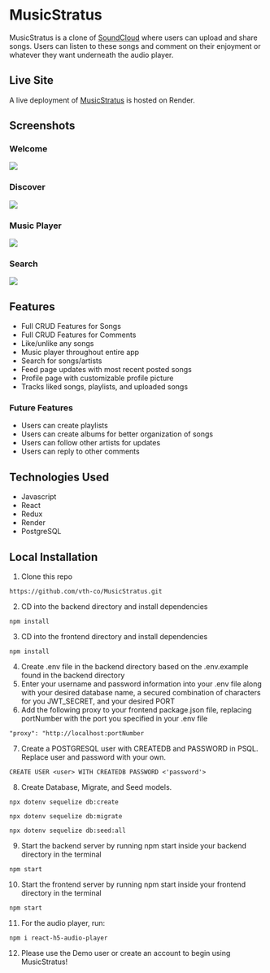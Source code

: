 # MusicStratus

MusicStratus is a clone of [SoundCloud](https://soundcloud.com/) where users can upload and share songs. Users can listen to these songs and comment on their enjoyment or whatever they want underneath the audio player.

## Live Site

A live deployment of [MusicStratus](https://musicstratus.onrender.com/) is hosted on Render.

## Screenshots 

### Welcome

![](https://i.gyazo.com/edec8076ae0513efe16c919f8298adfc.jpg)

### Discover

![](https://i.gyazo.com/42fb6a841e7e18a68e9b1cab158f30ce.jpg)

### Music Player

![](https://i.gyazo.com/2bd5ddffec5ca26022e2e317125ce070.png)

### Search

![](https://i.gyazo.com/48ff0cd9b234145f2178a4b11baf0fa5.png)

## Features

* Full CRUD Features for Songs
* Full CRUD Features for Comments
* Like/unlike any songs
* Music player throughout entire app
* Search for songs/artists
* Feed page updates with most recent posted songs
* Profile page with customizable profile picture
* Tracks liked songs, playlists, and uploaded songs


### Future Features
* Users can create playlists
* Users can create albums for better organization of songs
* Users can follow other artists for updates
* Users can reply to other comments

## Technologies Used
* Javascript
* React
* Redux
* Render
* PostgreSQL

## Local Installation
1. Clone this repo
```
https://github.com/vth-co/MusicStratus.git
```
2. CD into the backend directory and install dependencies
```
npm install
```
3. CD into the frontend directory and install dependencies
```
npm install
```
4. Create .env file in the backend directory based on the .env.example found in the backend directory
5. Enter your username and password information into your .env file along with your desired database name, a secured combination of characters for you JWT_SECRET, and your desired PORT
6. Add the following proxy to your frontend package.json file, replacing portNumber with the port you specified in your .env file
```
"proxy": "http://localhost:portNumber
```
7. Create a POSTGRESQL user with CREATEDB and PASSWORD in PSQL. Replace user and password with your own.
``` 
CREATE USER <user> WITH CREATEDB PASSWORD <'password'>
```
8. Create Database, Migrate, and Seed models.
```
npx dotenv sequelize db:create

npx dotenv sequelize db:migrate

npx dotenv sequelize db:seed:all
```
9. Start the backend server by running npm start inside your backend directory in the terminal
```
npm start
```
10. Start the frontend server by running npm start inside your frontend directory in the terminal
```
npm start
```
11. For the audio player, run:
```
npm i react-h5-audio-player
```
12. Please use the Demo user or create an account to begin using MusicStratus!
